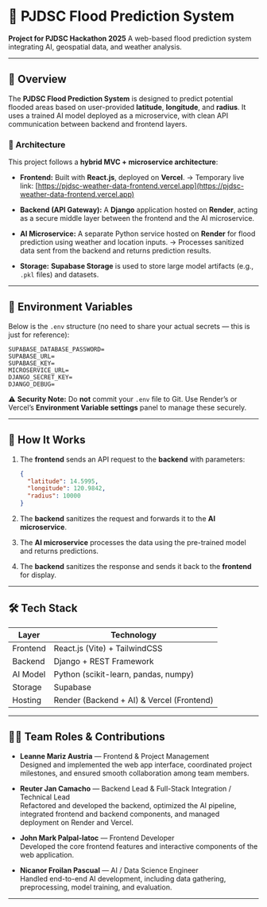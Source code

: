 # 🌊 PJDSC Flood Prediction System

**Project for PJDSC Hackathon 2025**
A web-based flood prediction system integrating AI, geospatial data, and weather analysis.

---

## 🚀 Overview

The **PJDSC Flood Prediction System** is designed to predict potential flooded areas based on user-provided **latitude**, **longitude**, and **radius**.
It uses a trained AI model deployed as a microservice, with clean API communication between backend and frontend layers.

### 🧩 Architecture

This project follows a **hybrid MVC + microservice architecture**:

* **Frontend:**
  Built with **React.js**, deployed on **Vercel**.
  → Temporary live link: [https://pjdsc-weather-data-frontend.vercel.app](https://pjdsc-weather-data-frontend.vercel.app)

* **Backend (API Gateway):**
  A **Django** application hosted on **Render**, acting as a secure middle layer between the frontend and the AI microservice.

* **AI Microservice:**
  A separate Python service hosted on **Render** for flood prediction using weather and location inputs.
  → Processes sanitized data sent from the backend and returns prediction results.

* **Storage:**
  **Supabase Storage** is used to store large model artifacts (e.g., `.pkl` files) and datasets.

---

## 🔐 Environment Variables

Below is the `.env` structure (no need to share your actual secrets — this is just for reference):

```env
SUPABASE_DATABASE_PASSWORD=
SUPABASE_URL=
SUPABASE_KEY=
MICROSERVICE_URL=
DJANGO_SECRET_KEY=
DJANGO_DEBUG=
```

⚠️ **Security Note:**
Do **not** commit your `.env` file to Git. Use Render’s or Vercel’s **Environment Variable settings** panel to manage these securely.

---

## 🧠 How It Works

1. The **frontend** sends an API request to the **backend** with parameters:

   ```json
   {
     "latitude": 14.5995,
     "longitude": 120.9842,
     "radius": 10000
   }
   ```

2. The **backend** sanitizes the request and forwards it to the **AI microservice**.

3. The **AI microservice** processes the data using the pre-trained model and returns predictions.

4. The **backend** sanitizes the response and sends it back to the **frontend** for display.

---

## 🛠️ Tech Stack

| Layer    | Technology                                |
| -------- | ----------------------------------------- |
| Frontend | React.js (Vite) + TailwindCSS             |
| Backend  | Django + REST Framework                   |
| AI Model | Python (scikit-learn, pandas, numpy)      |
| Storage  | Supabase                                  |
| Hosting  | Render (Backend + AI) & Vercel (Frontend) |

---

## 👨‍💻 Team Roles & Contributions

- **Leanne Mariz Austria** — Frontend & Project Management  
  Designed and implemented the web app interface, coordinated project milestones, and ensured smooth collaboration among team members.

- **Reuter Jan Camacho** — Backend Lead & Full-Stack Integration / Technical Lead  
  Refactored and developed the backend, optimized the AI pipeline, integrated frontend and backend components, and managed deployment on Render and Vercel.

- **John Mark Palpal-latoc** — Frontend Developer  
  Developed the core frontend features and interactive components of the web application.

- **Nicanor Froilan Pascual** — AI / Data Science Engineer  
  Handled end-to-end AI development, including data gathering, preprocessing, model training, and evaluation.

---
